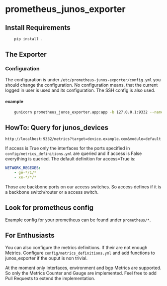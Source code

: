 # prometheus_junos_exporter

## Install Requirements

```bash
    pip install .
```

## The Exporter

### Configuration

The configuration is under `/etc/prometheus-junos-exporter/config.yml` you should change the configuration.
No configuration means, that the current logged in user is used and its configuration.
The SSH config is also used.
#### example

```bash
    gunicorn prometheus_junos_exporter.app:app -b 127.0.0.1:9332 --name prometheus-junos-exporter --log-level=info --log-file=- -w 12 --max-requests 40 -k eventlet
```

## HowTo: Query for junos_devices

    http://localhost:9332/metrics?target=device.example.com&module=default

If access is True only the interfaces for the ports specified in
`config/metrics_definitions.yml` are queried and if access is False everything is queried.
The default definition for access=True is:

```yml
NETWORK_REGEXES:
    - ge-*/1/*
    - xe-*/*/*
```

Those are backbone ports on our access switches. So access defines if it is a backbone switch/router or a access switch.

## Look for prometheus config

Example config for your prometheus can be found under `prometheus/*`.

## For Enthusiasts

You can also configure the metrics definitions.
If their are not enough Metrics.
Configure `config/metrics_definitions.yml` and add functions to junos_exporter if the ouput is non trivial.

At the moment only Interfaces, environment and bgp Metrics are supported.
So only the Metrics Counter and Gauge are implemented.
Feel free to add Pull Requests to extend the implementation.